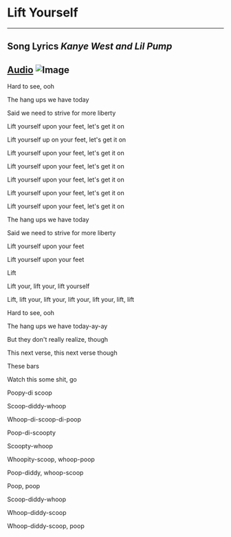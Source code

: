 # Lift Yourself
---
**Song Lyrics**
*Kanye West and Lil Pump*
---
[Audio](https://www.youtube.com/watch?v=8fbyfDbi-MI&ab_channel=KanyeWest-Topic)
![Image](https://www.billboard.com/wp-content/uploads/media/kanye-west-lil-pump-adele-givens-i-love-it-MV-vid-2018-billboard-1548.jpg?w=1024)
---

Hard to see, ooh 

The hang ups we have today

Said we need to strive for more liberty

Lift yourself upon your feet, let's get it on

Lift yourself up on your feet, let's get it on

Lift yourself upon your feet, let's get it on

Lift yourself upon your feet, let's get it on

Lift yourself upon your feet, let's get it on

Lift yourself upon your feet, let's get it on

Lift yourself upon your feet, let's get it on

The hang ups we have today

Said we need to strive for more liberty

Lift yourself upon your feet

Lift yourself upon your feet

Lift

Lift your, lift your, lift yourself

Lift, lift your, lift your, lift your, lift your, lift, lift

Hard to see, ooh

The hang ups we have today-ay-ay

But they don't really realize, though

This next verse, this next verse though

These bars

Watch this some shit, go

Poopy-di scoop

Scoop-diddy-whoop

Whoop-di-scoop-di-poop

Poop-di-scoopty

Scoopty-whoop

Whoopity-scoop, whoop-poop

Poop-diddy, whoop-scoop

Poop, poop

Scoop-diddy-whoop

Whoop-diddy-scoop

Whoop-diddy-scoop, poop

